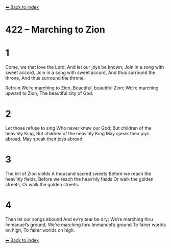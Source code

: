 [⬅️ Back to index](../README.md)

# 422 – Marching to Zion


# 1
Come, we that love the Lord,
And let our joys be known;
Join in a song with sweet accord,
Join in a song with sweet accord,
And thus surround the throne,
And thus surround the throne.

Refrain
We’re marching to Zion,
Beautiful, beautiful Zion;
We’re marching upward to Zion,
The beautiful city of God.

# 2
Let those refuse to sing
Who never knew our God;
But children of the heav’nly King,
But children of the heav’nly King
May speak their joys abroad,
May speak their joys abroad.

# 3
The hill of Zion yields
A thousand sacred sweets
Before we reach the heav’nly fields,
Before we reach the heav’nly fields
Or walk the golden streets,
Or walk the golden streets.

# 4
Then let our songs abound
And ev’ry tear be dry;
We’re marching thru Immanuel’s ground,
We’re marching thru Immanuel’s ground
To fairer worlds on high,
To fairer worlds on high.

[⬅️ Back to index](../README.md)
